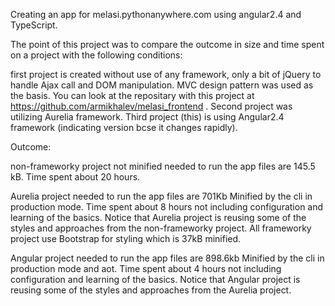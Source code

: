 
Creating an app for melasi.pythonanywhere.com using angular2.4 and TypeScript.

The point of this project was to compare the outcome in size and time spent on a project with the following conditions:

first project is created without use of any framework, only a bit of jQuery to handle Ajax call and DOM manipulation. MVC design pattern was used as the basis. You can look at the repositary with this project at https://github.com/armikhalev/melasi_frontend .
Second project was utilizing Aurelia framework.
Third project (this) is using Angular2.4 framework (indicating version bcse it changes rapidly).

Outcome: 

non-frameworky project not minified needed to run the app files are 145.5 kB. Time spent about 20 hours.

Aurelia project needed to run the app files are 701Kb Minified by the cli in production mode. Time spent about 8 hours not including configuration and learning of the basics.
Notice that Aurelia project is reusing some of the styles and approaches from the non-frameworky project.
All frameworky project use Bootstrap for styling which is 37kB minified.

Angular project needed to run the app files are 898.6kb Minified by the cli in production mode and aot. Time spent about 4 hours not including configuration and learning of the basics. Notice that Angular project is reusing some of the styles and approaches from the Aurelia project.

